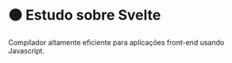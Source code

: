 # 🟠 Estudo sobre Svelte
Compilador altamente eficiente para aplicações front-end usando Javascript.
